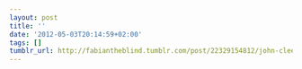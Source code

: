 ```yaml
---
layout: post
title: ''
date: '2012-05-03T20:14:59+02:00'
tags: []
tumblr_url: http://fabiantheblind.tumblr.com/post/22329154812/john-cleese-tries-to-explain-creativity-and-how-to
---
```

